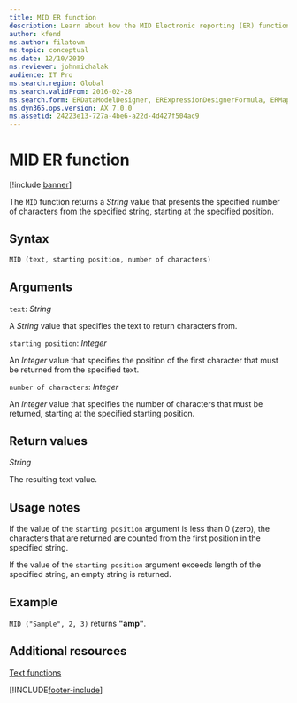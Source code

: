 ```yaml
---
title: MID ER function
description: Learn about how the MID Electronic reporting (ER) function is used, including syntax strings,a rguments, return values, usage notes, and examples.
author: kfend
ms.author: filatovm
ms.topic: conceptual
ms.date: 12/10/2019
ms.reviewer: johnmichalak
audience: IT Pro
ms.search.region: Global
ms.search.validFrom: 2016-02-28
ms.search.form: ERDataModelDesigner, ERExpressionDesignerFormula, ERMappedFormatDesigner, ERModelMappingDesigner
ms.dyn365.ops.version: AX 7.0.0
ms.assetid: 24223e13-727a-4be6-a22d-4d427f504ac9
---
```


# MID ER function

[!include [banner](../includes/banner.md)]

The `MID` function returns a *String* value that presents the specified number of characters from the specified string, starting at the specified position.

## Syntax

```vb
MID (text, starting position, number of characters)
```

## Arguments

`text`: *String*

A *String* value that specifies the text to return characters from.

`starting position`: *Integer*

An *Integer* value that specifies the position of the first character that must be returned from the specified text.

`number of characters`: *Integer*

An *Integer* value that specifies the number of characters that must be returned, starting at the specified starting position.

## Return values

*String*

The resulting text value.

## Usage notes

If the value of the `starting position` argument is less than 0 (zero), the characters that are returned are counted from the first position in the specified string.

If the value of the `starting position` argument exceeds length of the specified string, an empty string is returned.

## Example

`MID ("Sample", 2, 3)` returns **"amp"**.

## Additional resources

[Text functions](er-functions-category-text.md)


[!INCLUDE[footer-include](../../../includes/footer-banner.md)]
